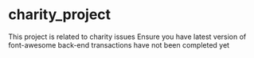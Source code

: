 # charity_project
This project is related to charity  issues
Ensure you have latest version of font-awesome
back-end transactions have not been completed yet
